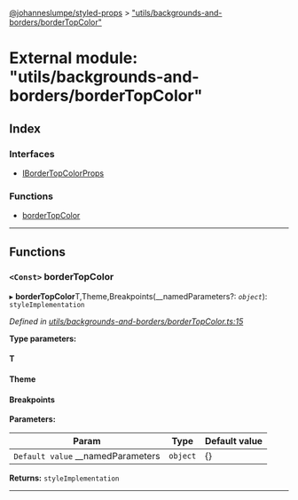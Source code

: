 [@johanneslumpe/styled-props](../README.md) > ["utils/backgrounds-and-borders/borderTopColor"](../modules/_utils_backgrounds_and_borders_bordertopcolor_.md)

# External module: "utils/backgrounds-and-borders/borderTopColor"

## Index

### Interfaces

* [IBorderTopColorProps](../interfaces/_utils_backgrounds_and_borders_bordertopcolor_.ibordertopcolorprops.md)

### Functions

* [borderTopColor](_utils_backgrounds_and_borders_bordertopcolor_.md#bordertopcolor)

---

## Functions

<a id="bordertopcolor"></a>

### `<Const>` borderTopColor

▸ **borderTopColor**T,Theme,Breakpoints(__namedParameters?: *`object`*): `styleImplementation`

*Defined in [utils/backgrounds-and-borders/borderTopColor.ts:15](https://github.com/johanneslumpe/styled-props/blob/3abf398/src/utils/backgrounds-and-borders/borderTopColor.ts#L15)*

**Type parameters:**

#### T 
#### Theme 
#### Breakpoints 
**Parameters:**

| Param | Type | Default value |
| ------ | ------ | ------ |
| `Default value` __namedParameters | `object` |  {} |

**Returns:** `styleImplementation`

___

